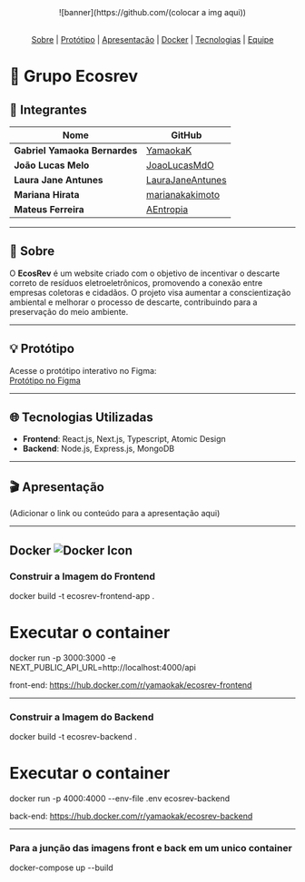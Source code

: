 <div align="center">
  ![banner](https://github.com/(colocar a img aqui))
</div>

<br id="topo">
<p align="center">
    <a href="#sobre">Sobre</a> | 
    <a href="#protótipo">Protótipo</a> |  
    <a href="#apresentação">Apresentação</a> | 
    <a href="#docker">Docker</a> |       
    <a href="#tecnologias">Tecnologias</a> |    
    <a href="#integrantes">Equipe</a>
</p>

# 🍃 Grupo Ecosrev

## 👤 Integrantes

| Nome | GitHub |
| ----- | ------ |
| **Gabriel Yamaoka Bernardes** | [YamaokaK](https://github.com/YamaokaK) |
| **João Lucas Melo** | [JoaoLucasMdO](https://github.com/JoaoLucasMdO) |
| **Laura Jane Antunes** | [LauraJaneAntunes](https://github.com/LauraJaneAntunes) |
| **Mariana Hirata** | [marianakakimoto](https://github.com/marianakakimoto) |
| **Mateus Ferreira** | [AEntropia](https://github.com/AEntropia) |

---

## 📃 Sobre

O **EcosRev** é um website criado com o objetivo de incentivar o descarte correto de resíduos eletroeletrônicos, promovendo a conexão entre empresas coletoras e cidadãos. O projeto visa aumentar a conscientização ambiental e melhorar o processo de descarte, contribuindo para a preservação do meio ambiente.

---

## 💡 Protótipo

Acesse o protótipo interativo no Figma:  
[Protótipo no Figma](https://www.figma.com/design/9qf7Ry7BcaML25kAtYWB17/Untitled)

---

## 🌐 Tecnologias Utilizadas

- **Frontend**: React.js, Next.js, Typescript, Atomic Design
- **Backend**: Node.js, Express.js, MongoDB

---

## 🎬 Apresentação

(Adicionar o link ou conteúdo para a apresentação aqui)

---

## Docker ![Docker Icon](https://upload.wikimedia.org/wikipedia/commons/3/39/Docker_logo.png)

### Construir a Imagem do Frontend

docker build -t ecosrev-frontend-app .

# Executar o container
docker run -p 3000:3000 -e NEXT_PUBLIC_API_URL=http://localhost:4000/api

front-end: https://hub.docker.com/r/yamaokak/ecosrev-frontend

-----------------------------------------------------------

### Construir a Imagem do Backend

docker build -t ecosrev-backend .

# Executar o container
docker run -p 4000:4000 --env-file .env ecosrev-backend

back-end: https://hub.docker.com/r/yamaokak/ecosrev-backend 

----------------------------------------------------------

### Para a junção das imagens front e back em um unico container
docker-compose up --build

